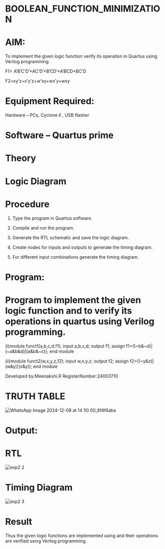 # BOOLEAN_FUNCTION_MINIMIZATION

# AIM:

To implement the given logic function verify its operation in Quartus using Verilog programming.

F1= A’B’C’D’+AC’D’+B’CD’+A’BCD+BC’D 

F2=xy’z+x’y’z+w’xy+wx’y+wxy

# Equipment Required:

Hardware – PCs, Cyclone II , USB flasher

# Software – Quartus prime

# Theory

# Logic Diagram

# Procedure

1.	Type the program in Quartus software.

2.	Compile and run the program.

3.	Generate the RTL schematic and save the logic diagram.

4.	Create nodes for inputs and outputs to generate the timing diagram.

5.	For different input combinations generate the timing diagram.


# Program:

# Program to implement the given logic function and to verify its operations in quartus using Verilog programming. 

(i)module funct1(a,b,c,d,f1);
  input a,b,c,d;
  output f1;
  assign f1=((~b&~d)|(~a&b&d)|(a&b&~c));
  end module

(ii)module funct2(w,x,y,z,f2);
    input w,x,y,z;
    output f2;
    assign f2=((~y&z)|(w&y)|(x&y));
    end module
   

Developed by:Meenakshi.R RegisterNumber:24003710

# TRUTH TABLE

![WhatsApp Image 2024-12-08 at 14 50 00_6f4f4aba](https://github.com/user-attachments/assets/4ea8c8ad-ec8f-4ded-b7bf-ff14700c7202)


# Output:

# RTL

![exp2 2](https://github.com/user-attachments/assets/a48e8244-cf8f-4dc7-b094-17377715c39a)

# Timing Diagram

![exp2 3](https://github.com/user-attachments/assets/dc734d6d-8857-4c00-ac36-0bbaaa13ba90)

# Result


Thus the given logic functions are implemented using and their operations are verified using Verilog programming.

